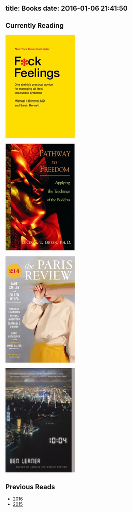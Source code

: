 title: Books
date: 2016-01-06 21:41:50
---

## Currently Reading

![Fuck Feelings](/i/fuckfeelings.jpg)

![Pathway to Freedom](/i/pathwaytofreedom.jpg)

![Paris Review 214](/i/parisreview214.png)

![10:04](/i/1004.jpeg)

## Previous Reads

* [2016](/Books/2016/)
* [2015](/Books/2015/)
